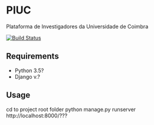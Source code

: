# PIUC
Plataforma de Investigadores da Universidade de Coimbra

[![Build Status](https://travis-ci.com/pl218/PIUC.svg?branch=master)](https://travis-ci.com/pl218/PIUC.svg?branch=master)

## Requirements
* Python 3.5?
* Django v.?

## Usage
cd to project root folder
python manage.py runserver
http://localhost:8000/???
